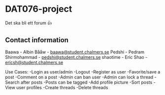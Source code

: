 # DAT076-project

Det ska bli ett forum 👍


## Contact information
Baawa - Albin Bååw - baawa@student.chalmers.se
Pedshi - Pedram Shirmohammad - pedshi@student.chalmers.se
shaotime - Eric Shao - ericsh@student.chalmers.se

Use Cases:
-Login as user/admin
-Logout
-Register as user
-Favorite/save a post
-Comment on a post
-Admin can ban user
-Admin can lock a thread
-Search after posts
-Posts can be tagged
-Add profile picture
-Sort posts
-View user profiles
-Create threads
-Delete threads
